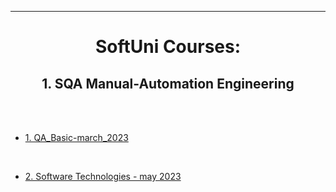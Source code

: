 
<hr>

<link rel="stylesheet" href="style.css">


<h1 align="center">SoftUni Courses:</h1>

  <h2 align="center">1. SQA Manual-Automation Engineering</h2>

  <br><br>

  - <a href="https://github.com/YGrozdev/SoftUni_Courses/tree/main/1.SQA_Manual-Automation_Engineering/1.QA_Basic-march_2023">1. QA_Basic-march_2023</a>
<br>

  - <a href="https://github.com/YGrozdev/SoftUni_Courses/tree/main/1.SQA_Manual-Automation_Engineering/2.Software_Technologies-may_2023">2. Software Technologies - may 2023</a>

